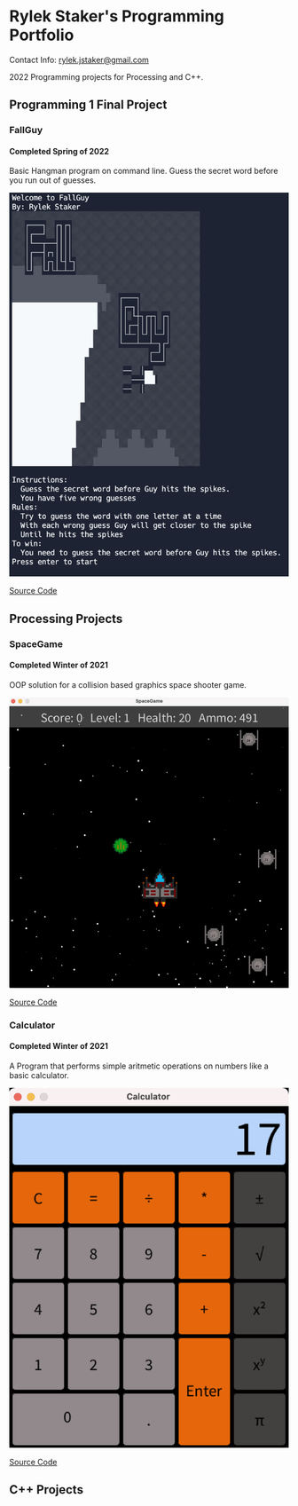 # Rylek Staker's Programming Portfolio

Contact Info: rylek.jstaker@gmail.com

2022 Programming projects for Processing and C++.

## Programming 1 Final Project

### FallGuy

#### Completed Spring of 2022

Basic Hangman program on command line. Guess the secret word before you run out of guesses.

![FallGuy](https://github.com/RylekStaker/programmingportfolio2021-2022/blob/gh-pages/images/FallGuy.png?raw=true)

[Source Code](https://github.com/RylekStaker/programmingportfolio2021-2022/blob/gh-pages/src/FallGuy.cpp)

## Processing Projects

### SpaceGame

#### Completed Winter of 2021

OOP solution for a collision based graphics space shooter game.

![SpaceGame](https://github.com/RylekStaker/programmingportfolio2021-2022/blob/gh-pages/images/SpaceGame.png?raw=true)

[Source Code](https://github.com/RylekStaker/programmingportfolio2021-2022/blob/gh-pages/src/SpaceGame.zip)

### Calculator

#### Completed Winter of 2021

A Program that performs simple aritmetic operations on numbers like a basic calculator.

![Calculator](https://github.com/RylekStaker/programmingportfolio2021-2022/blob/gh-pages/images/Calculator.png?raw=true)

[Source Code](https://github.com/RylekStaker/programmingportfolio2021-2022/blob/gh-pages/src/Calculator.zip)

## C++ Projects


